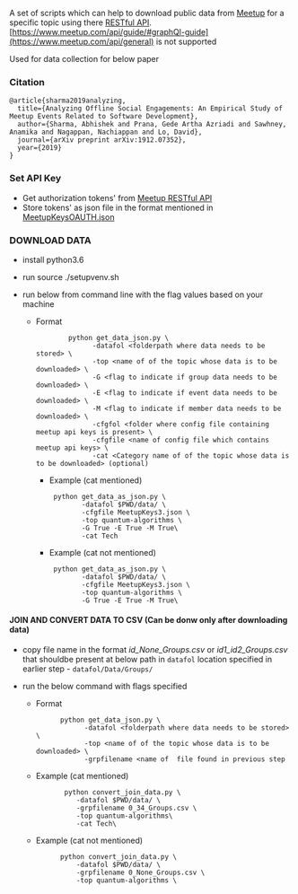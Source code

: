 A set of scripts which can help to download public data from [Meetup](https://www.meetup.com/) for a specific topic
using there [RESTful API](https://www.meetup.com/meetup_api/). [https://www.meetup.com/api/guide/#graphQl-guide](https://www.meetup.com/api/general) is not supported 


Used for data collection for below paper

### Citation
    @article{sharma2019analyzing,
      title={Analyzing Offline Social Engagements: An Empirical Study of Meetup Events Related to Software Development},
      author={Sharma, Abhishek and Prana, Gede Artha Azriadi and Sawhney, Anamika and Nagappan, Nachiappan and Lo, David},
      journal={arXiv preprint arXiv:1912.07352},
      year={2019}
    }

### Set API Key
- Get authorization tokens' from  [Meetup RESTful API](https://www.meetup.com/meetup_api/)
- Store tokens' as json file in the format mentioned in [MeetupKeysOAUTH.json](blob/master/datadownloader/Config/MeetupKeysOAUTH.json)

### DOWNLOAD DATA

- install python3.6
- run source ./setupvenv.sh
- run below from command line with the flag values based on your machine 

  - Format
          
                python get_data_json.py \
                      -datafol <folderpath where data needs to be stored> \
                      -top <name of of the topic whose data is to be downloaded> \
                      -G <flag to indicate if group data needs to be downloaded> \
                      -E <flag to indicate if event data needs to be downloaded> \
                      -M <flag to indicate if member data needs to be downloaded> \
                      -cfgfol <folder where config file containing meetup api keys is present> \
                      -cfgfile <name of config file which contains meetup api keys> \
                      -cat <Category name of of the topic whose data is to be downloaded> (optional)
   
      - Example (cat mentioned)
             
             python get_data_as_json.py \
                    -datafol $PWD/data/ \
                    -cfgfile MeetupKeys3.json \
                    -top quantum-algorithms \
                    -G True -E True -M True\
                    -cat Tech

      - Example (cat not mentioned)

             python get_data_as_json.py \
                    -datafol $PWD/data/ \
                    -cfgfile MeetupKeys3.json \
                    -top quantum-algorithms \
                    -G True -E True -M True\

#### JOIN AND CONVERT DATA TO CSV (Can be donw only after downloading data)

 - copy file name in the format *id_None_Groups.csv* or *id1_id2_Groups.csv*  that shouldbe present at below path
in `datafol` location specified in earlier step
        -  `datafol/Data/Groups/`
  - run the below command with flags specified
    
    - Format
      
                python get_data_json.py \
                      -datafol <folderpath where data needs to be stored> \
                      -top <name of of the topic whose data is to be downloaded> \
                      -grpfilename <name of  file found in previous step
      
    - Example (cat mentioned)
   
                 python convert_join_data.py \
                    -datafol $PWD/data/ \
                    -grpfilename 0_34_Groups.csv \
                    -top quantum-algorithms\
                    -cat Tech\
   
    - Example (cat not mentioned)
               
                python convert_join_data.py \
                    -datafol $PWD/data/ \
                    -grpfilename 0_None_Groups.csv \
                    -top quantum-algorithms \
